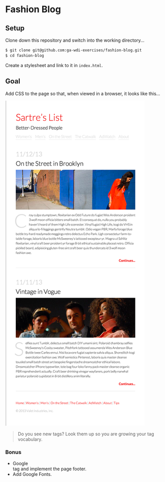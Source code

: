 # Fashion Blog

## Setup

Clone down this repository and switch into the working directory...

```bash
$ git clone git@github.com:ga-wdi-exercises/fashion-blog.git
$ cd fashion-blog
```

Create a stylesheet and link to it in `index.html`.

## Goal

Add CSS to the page so that, when viewed in a browser, it looks like this...

![goal](./Fashion_Blog.png)

> Do you see new tags? Look them up so you are growing your tag vocabulary. 

### Bonus
- Google <footer> </footer> tag and implement the page footer.
- Add Google Fonts.
